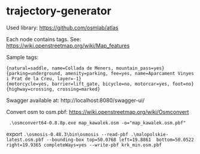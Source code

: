 # trajectory-generator

Used library: https://github.com/osmlab/atlas

Each node contains tags. See: https://wiki.openstreetmap.org/wiki/Map_features

Sample tags:
```
{natural=saddle, name=Collada de Meners, mountain_pass=yes}
{parking=underground, amenity=parking, fee=yes, name=Aparcament Vinyes i Prat de la Creu, layer=-1}
{motorcycle=yes, barrier=lift_gate, bicycle=no, motorcar=yes, foot=no}
{highway=crossing, crossing=marked}
```

Swagger available at: http://localhost:8080/swagger-ui/


Convert osm to osm.pbf:
https://wiki.openstreetmap.org/wiki/Osmconvert

` .\osmconvert64-0.8.8p.exe map_kawalek.osm -o="map_kawalek.osm.pbf"`

export
`.\osmosis-0.48.3\bin\osmosis --read-pbf .\malopolskie-latest.osm.pbf --bounding-box top=50.0768 left=19.8861 
bottom=50.0522 right=19.9365 completeWays=yes --write-pbf krk_min.osm.pbf`